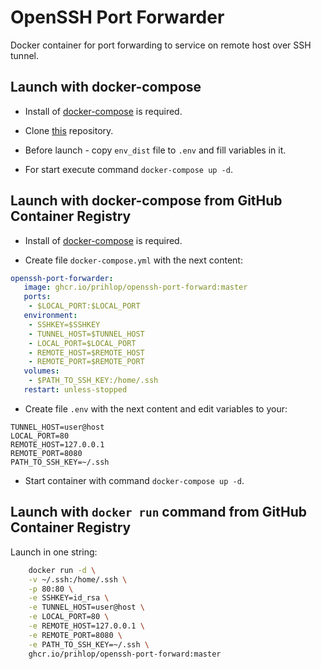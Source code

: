 # OpenSSH Port Forwarder

Docker container for port forwarding to service on remote host over SSH tunnel.

## Launch with docker-compose

- Install of [docker-compose](https://docs.docker.com/compose/install/) is required.

- Clone [this](https://github.com/PRIHLOP/openssh-port-forward) repository.

- Before launch - copy `env_dist` file to `.env` and fill variables in it.

- For start execute command `docker-compose up -d`.

## Launch with docker-compose from GitHub Container Registry

- Install of [docker-compose](https://docs.docker.com/compose/install/) is required.

- Create file `docker-compose.yml` with the next content:

```yml
openssh-port-forwarder:
   image: ghcr.io/prihlop/openssh-port-forward:master
   ports:
    - $LOCAL_PORT:$LOCAL_PORT
   environment:
    - SSHKEY=$SSHKEY 
    - TUNNEL_HOST=$TUNNEL_HOST
    - LOCAL_PORT=$LOCAL_PORT
    - REMOTE_HOST=$REMOTE_HOST
    - REMOTE_PORT=$REMOTE_PORT
   volumes:
    - $PATH_TO_SSH_KEY:/home/.ssh
   restart: unless-stopped
```

- Create file `.env` with the next content and edit variables to your:

```SSHKEY=id_rsa
TUNNEL_HOST=user@host
LOCAL_PORT=80
REMOTE_HOST=127.0.0.1
REMOTE_PORT=8080
PATH_TO_SSH_KEY=~/.ssh
```

- Start container with command `docker-compose up -d`.

## Launch with `docker run` command from GitHub Container Registry

Launch in one string:

```bash
    docker run -d \
    -v ~/.ssh:/home/.ssh \
    -p 80:80 \
    -e SSHKEY=id_rsa \
    -e TUNNEL_HOST=user@host \
    -e LOCAL_PORT=80 \
    -e REMOTE_HOST=127.0.0.1 \
    -e REMOTE_PORT=8080 \
    -e PATH_TO_SSH_KEY=~/.ssh \
    ghcr.io/prihlop/openssh-port-forward:master
```
